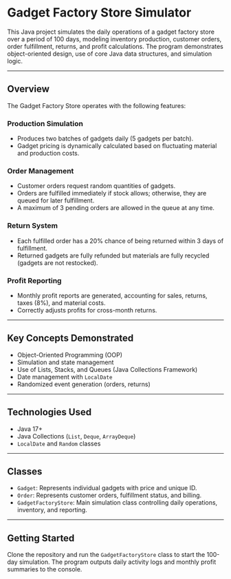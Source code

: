 # Gadget Factory Store Simulator

This Java project simulates the daily operations of a gadget factory store over a period of 100 days, modeling inventory production, customer orders, order fulfillment, returns, and profit calculations. The program demonstrates object-oriented design, use of core Java data structures, and simulation logic.

---

## Overview

The Gadget Factory Store operates with the following features:

### Production Simulation

- Produces two batches of gadgets daily (5 gadgets per batch).
- Gadget pricing is dynamically calculated based on fluctuating material and production costs.

### Order Management

- Customer orders request random quantities of gadgets.
- Orders are fulfilled immediately if stock allows; otherwise, they are queued for later fulfillment.
- A maximum of 3 pending orders are allowed in the queue at any time.

### Return System

- Each fulfilled order has a 20% chance of being returned within 3 days of fulfillment.
- Returned gadgets are fully refunded but materials are fully recycled (gadgets are not restocked).

### Profit Reporting

- Monthly profit reports are generated, accounting for sales, returns, taxes (8%), and material costs.
- Correctly adjusts profits for cross-month returns.

---

## Key Concepts Demonstrated

- Object-Oriented Programming (OOP)
- Simulation and state management
- Use of Lists, Stacks, and Queues (Java Collections Framework)
- Date management with `LocalDate`
- Randomized event generation (orders, returns)

---

## Technologies Used

- Java 17+
- Java Collections (`List`, `Deque`, `ArrayDeque`)
- `LocalDate` and `Random` classes

---

## Classes

- `Gadget`: Represents individual gadgets with price and unique ID.
- `Order`: Represents customer orders, fulfillment status, and billing.
- `GadgetFactoryStore`: Main simulation class controlling daily operations, inventory, and reporting.

---

## Getting Started

Clone the repository and run the `GadgetFactoryStore` class to start the 100-day simulation. The program outputs daily activity logs and monthly profit summaries to the console.
